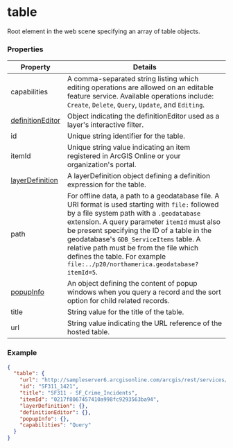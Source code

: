 # table

Root element in the web scene specifying an array of table objects.

### Properties

| Property | Details
| --- | ---
| capabilities | A comma-separated string listing which editing operations are allowed on an editable feature service. Available operations include: `Create`, `Delete`, `Query`, `Update`, and `Editing`.
| [definitionEditor](definitionEditor.md) | Object indicating the definitionEditor used as a layer's interactive filter.
| id | Unique string identifier for the table.
| itemId | Unique string value indicating an item registered in ArcGIS Online or your organization's portal.
| [layerDefinition](layerDefinition.md) | A layerDefinition object defining a definition expression for the table.
| path | For offline data, a path to a geodatabase file. A URI format is used starting with `file:` followed by a file system path with a `.geodatabase` extension. A query parameter `itemId` must also be present specifying the ID of a table in the geodatabase's `GDB_ServiceItems` table. A relative path must be from the file which defines the table. For example `file:../p20/northamerica.geodatabase?itemId=5`.
| [popupInfo](popupInfo.md) | An object defining the content of popup windows when you query a record and the sort option for child related records.
| title | String value for the title of the table.
| url | String value indicating the URL reference of the hosted table.


### Example

```json
{
  "table": {
    "url": "http://sampleserver6.arcgisonline.com/arcgis/rest/services/SF311/FeatureServer/1",
    "id": "SF311_1421",
    "title": "SF311 - SF_Crime_Incidents",
    "itemId": "0217f8067457410a998fc9293563ba94",
    "layerDefinition": {},
    "definitionEditor": {},
    "popupInfo": {},
    "capabilities": "Query"
  }
}
```

